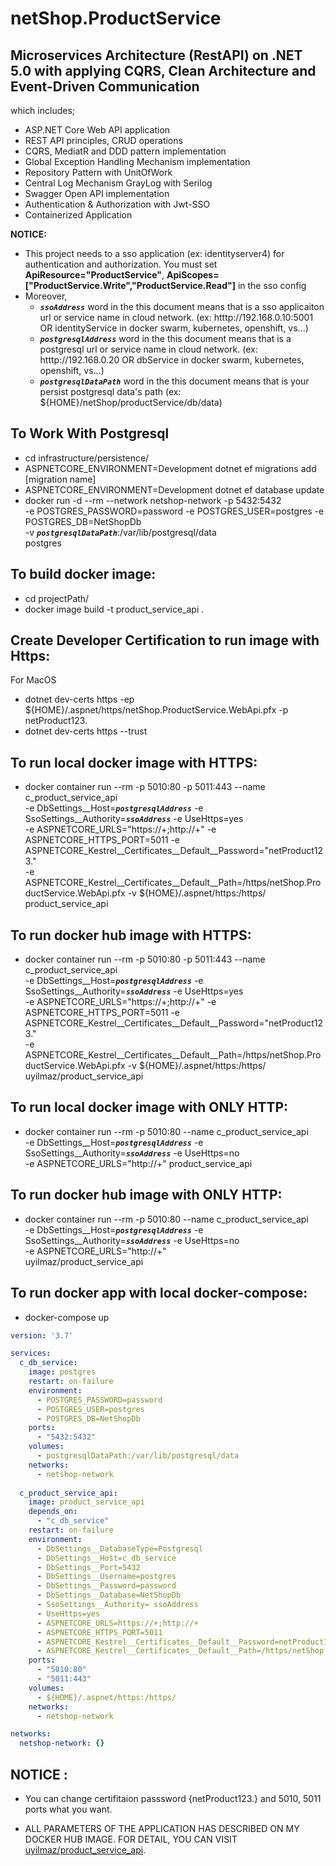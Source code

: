 # netShop.ProductService
## Microservices Architecture (RestAPI) on .NET 5.0 with applying CQRS, Clean Architecture and Event-Driven Communication

 which includes; 
 * ASP.NET Core Web API application
 * REST API principles, CRUD operations
 * CQRS, MediatR and DDD pattern implementation
 * Global Exception Handling Mechanism implementation
 * Repository Pattern with UnitOfWork
 * Central Log Mechanism GrayLog with Serilog
 * Swagger Open API implementation
 * Authentication & Authorization with Jwt-SSO 
 * Containerized Application
 
 **NOTICE:** 
 * This project needs to a sso application (ex: identityserver4) for authentication and authorization. You must set **ApiResource="ProductService"**, **ApiScopes=["ProductService.Write","ProductService.Read"]** in the sso config
 * Moreover, 
   * ***```ssoAddress```*** word in the this document means that is a sso applicaiton url or service name in cloud network. (ex: htttp://192.168.0.10:5001 OR identityService in docker swarm, kubernetes, openshift, vs...)
   * ***```postgresqlAddress```*** word in the this document means that is a postgresql url or service name in cloud network. (ex: htttp://192.168.0.20 OR dbService in docker swarm, kubernetes, openshift, vs...)
   * ***```postgresqlDataPath```*** word in the this document means that is your persist postgresql data's path (ex: ${HOME}/netShop/productService/db/data)

 ## To Work With Postgresql
 * cd infrastructure/persistence/
 * ASPNETCORE_ENVIRONMENT=Development dotnet ef migrations add [migration name]
 * ASPNETCORE_ENVIRONMENT=Development dotnet ef database update
 * docker run -d --rm --network netshop-network -p 5432:5432 \
-e POSTGRES_PASSWORD=password -e POSTGRES_USER=postgres -e POSTGRES_DB=NetShopDb \
-v ***```postgresqlDataPath```***:/var/lib/postgresql/data \
postgres

 ## To build docker image:
 * cd projectPath/
 * docker image build -t product_service_api .

## Create Developer Certification to run image with Https:
 For MacOS
 * dotnet dev-certs https -ep ${HOME}/.aspnet/https/netShop.ProductService.WebApi.pfx -p netProduct123.
 * dotnet dev-certs https --trust

## To run local docker image with HTTPS:
 * docker container run --rm -p 5010:80 -p 5011:443 --name c_product_service_api \
-e DbSettings__Host=***```postgresqlAddress```*** -e SsoSettings__Authority=***```ssoAddress```*** -e UseHttps=yes \
-e ASPNETCORE_URLS="https://+;http://+" -e ASPNETCORE_HTTPS_PORT=5011 -e ASPNETCORE_Kestrel__Certificates__Default__Password="netProduct123." \
-e ASPNETCORE_Kestrel__Certificates__Default__Path=/https/netShop.ProductService.WebApi.pfx -v ${HOME}/.aspnet/https:/https/ \
product_service_api

## To run docker hub image with HTTPS:
 * docker container run --rm -p 5010:80 -p 5011:443 --name c_product_service_api \
-e DbSettings__Host=***```postgresqlAddress```*** -e SsoSettings__Authority=***```ssoAddress```*** -e UseHttps=yes \
-e ASPNETCORE_URLS="https://+;http://+" -e ASPNETCORE_HTTPS_PORT=5011 -e ASPNETCORE_Kestrel__Certificates__Default__Password="netProduct123." \
-e ASPNETCORE_Kestrel__Certificates__Default__Path=/https/netShop.ProductService.WebApi.pfx -v ${HOME}/.aspnet/https:/https/ \
uyilmaz/product_service_api

## To run local docker image with ONLY HTTP:
* docker container run --rm -p 5010:80 --name c_product_service_api \
-e DbSettings__Host=***```postgresqlAddress```*** -e SsoSettings__Authority=***```ssoAddress```*** -e UseHttps=no \
-e ASPNETCORE_URLS="http://+" product_service_api

## To run docker hub image with ONLY HTTP:
* docker container run --rm -p 5010:80 --name c_product_service_api \
-e DbSettings__Host=***```postgresqlAddress```*** -e SsoSettings__Authority=***```ssoAddress```*** -e UseHttps=no \
-e ASPNETCORE_URLS="http://+" \
uyilmaz/product_service_api

## To run docker app with local docker-compose:
* docker-compose up
```yml
version: '3.7'

services:
  c_db_service:
    image: postgres
    restart: on-failure
    environment:
      - POSTGRES_PASSWORD=password
      - POSTGRES_USER=postgres 
      - POSTGRES_DB=NetShopDb
    ports:
      - "5432:5432"
    volumes:
      - postgresqlDataPath:/var/lib/postgresql/data
    networks:
      - netshop-network
      
  c_product_service_api:
    image: product_service_api
    depends_on:
      - "c_db_service"
    restart: on-failure
    environment:
      - DbSettings__DatabaseType=Postgresql
      - DbSettings__Host=c_db_service
      - DbSettings__Port=5432
      - DbSettings__Username=postgres
      - DbSettings__Password=password
      - DbSettings__Database=NetShopDb
      - SsoSettings__Authority= ssoAddress
      - UseHttps=yes
      - ASPNETCORE_URLS=https://+;http://+
      - ASPNETCORE_HTTPS_PORT=5011
      - ASPNETCORE_Kestrel__Certificates__Default__Password=netProduct123.
      - ASPNETCORE_Kestrel__Certificates__Default__Path=/https/netShop.ProductService.WebApi.pfx
    ports:
      - "5010:80"
      - "5011:443"
    volumes:
      - ${HOME}/.aspnet/https:/https/
    networks:
      - netshop-network

networks:
  netshop-network: {}
```

## NOTICE :
* You can change certifitaion passsword {netProduct123.} and 5010, 5011 ports what you want.

* ALL PARAMETERS OF THE APPLICATION HAS DESCRIBED ON MY DOCKER HUB IMAGE. FOR DETAIL, YOU CAN VISIT [uyilmaz/product_service_api](https://hub.docker.com/r/uyilmaz/product_service_api).
 
